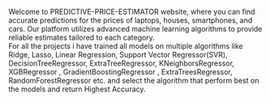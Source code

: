 Welcome to PREDICTIVE-PRICE-ESTIMATOR website, where you can find accurate predictions for the prices of laptops, houses, smartphones, and cars. Our platform utilizes advanced machine learning algorithms to provide reliable estimates tailored to each category.<br>
For all the projects i have trained all models on multiple algorithms like Ridge, Lasso, Linear Regression, Support Vector Regressor(SVR), DecisionTreeRegressor, ExtraTreeRegressor, KNeighborsRegressor, XGBRegressor , GradientBoostingRegressor , ExtraTreesRegressor, RandomForestRegressor etc. and select the algorithm that perform best on the models and return Highest Accuracy.
